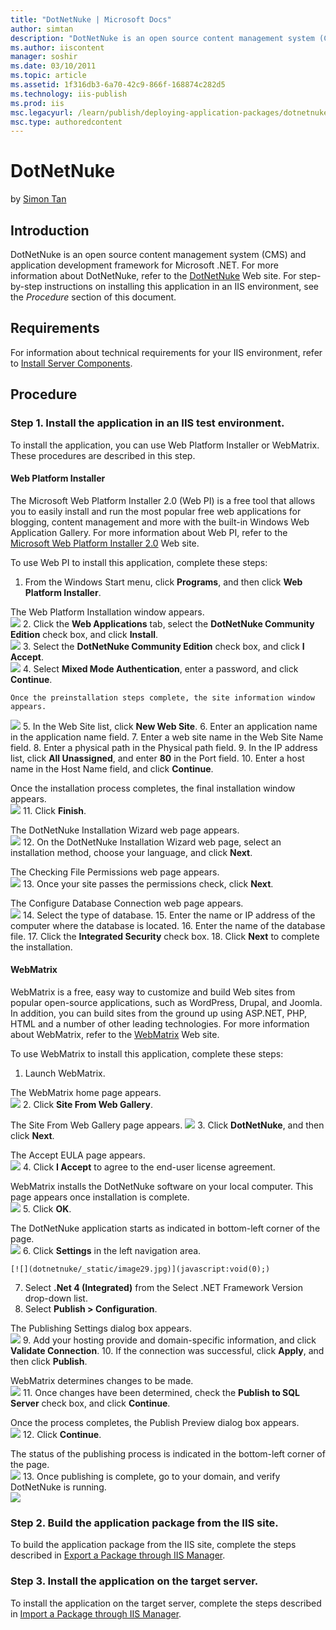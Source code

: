 ```yaml
---
title: "DotNetNuke | Microsoft Docs"
author: simtan
description: "DotNetNuke is an open source content management system (CMS) and application development framework for Microsoft .NET. For more information about DotNetNuke,..."
ms.author: iiscontent
manager: soshir
ms.date: 03/10/2011
ms.topic: article
ms.assetid: 1f316db3-6a70-42c9-866f-168874c282d5
ms.technology: iis-publish
ms.prod: iis
msc.legacyurl: /learn/publish/deploying-application-packages/dotnetnuke
msc.type: authoredcontent
---
```

DotNetNuke
====================
by [Simon Tan](https://github.com/simtan)

## Introduction

DotNetNuke is an open source content management system (CMS) and application development framework for Microsoft .NET. For more information about DotNetNuke, refer to the [DotNetNuke](http://www.dotnetnuke.com/) Web site. For step-by-step instructions on installing this application in an IIS environment, see the *Procedure* section of this document.

## Requirements

For information about technical requirements for your IIS environment, refer to [Install Server Components](../../web-hosting/joining-the-web-hosting-gallery/install-server-components.md).

## Procedure

### Step 1. Install the application in an IIS test environment.

To install the application, you can use Web Platform Installer or WebMatrix. These procedures are described in this step.

<a id="dnn-webPI"></a>

#### Web Platform Installer

The Microsoft Web Platform Installer 2.0 (Web PI) is a free tool that allows you to easily install and run the most popular free web applications for blogging, content management and more with the built-in Windows Web Application Gallery. For more information about Web PI, refer to the [Microsoft Web Platform Installer 2.0](https://www.microsoft.com/web/downloads/platform.aspx) Web site.

To use Web PI to install this application, complete these steps:

1. From the Windows Start menu, click **Programs**, and then click **Web Platform Installer**.  
  
 The Web Platform Installation window appears.  
    [![](dotnetnuke/_static/image2.jpg)](dotnetnuke/_static/image1.jpg)
2. Click the **Web Applications** tab, select the **DotNetNuke Community Edition** check box, and click **Install**.  
    [![](dotnetnuke/_static/image4.jpg)](dotnetnuke/_static/image3.jpg)
3. Select the **DotNetNuke Community Edition** check box, and click **I Accept**.  
    [![](dotnetnuke/_static/image6.jpg)](dotnetnuke/_static/image5.jpg)
4. Select **Mixed Mode Authentication**, enter a password, and click **Continue**. 

    Once the preinstallation steps complete, the site information window appears.  
[![](dotnetnuke/_static/image8.jpg)](dotnetnuke/_static/image7.jpg)
5. In the Web Site list, click **New Web Site**.
6. Enter an application name in the application name field.
7. Enter a web site name in the Web Site Name field.
8. Enter a physical path in the Physical path field.
9. In the IP address list, click **All Unassigned**, and enter **80** in the Port field.
10. Enter a host name in the Host Name field, and click **Continue**.  
  
 Once the installation process completes, the final installation window appears.  
    [![](dotnetnuke/_static/image10.jpg)](dotnetnuke/_static/image9.jpg)
11. Click **Finish**.  
  
 The DotNetNuke Installation Wizard web page appears.   
    [![](dotnetnuke/_static/image12.jpg)](dotnetnuke/_static/image11.jpg)
12. On the DotNetNuke Installation Wizard web page, select an installation method, choose your language, and click **Next**.  
  
 The Checking File Permissions web page appears.  
    [![](dotnetnuke/_static/image14.jpg)](dotnetnuke/_static/image13.jpg)
13. Once your site passes the permissions check, click **Next**.  
  
 The Configure Database Connection web page appears.  
    [![](dotnetnuke/_static/image16.jpg)](dotnetnuke/_static/image15.jpg)
14. Select the type of database.
15. Enter the name or IP address of the computer where the database is located.
16. Enter the name of the database file.
17. Click the **Integrated Security** check box.
18. Click **Next** to complete the installation.

<a id="dnn-webMatrix"></a>

#### WebMatrix

WebMatrix is a free, easy way to customize and build Web sites from popular open-source applications, such as WordPress, Drupal, and Joomla. In addition, you can build sites from the ground up using ASP.NET, PHP, HTML and a number of other leading technologies. For more information about WebMatrix, refer to the [WebMatrix](https://www.microsoft.com/web/webmatrix/) Web site.

To use WebMatrix to install this application, complete these steps:

1. Launch WebMatrix.  
  
 The WebMatrix home page appears.  
    [![](dotnetnuke/_static/image18.jpg)](dotnetnuke/_static/image17.jpg)
2. Click **Site From Web Gallery**.  
  
 The Site From Web Gallery page appears.    [![](dotnetnuke/_static/image20.jpg)](dotnetnuke/_static/image19.jpg)
3. Click **DotNetNuke**, and then click **Next**.  
  
 The Accept EULA page appears.  
    [![](dotnetnuke/_static/image22.jpg)](dotnetnuke/_static/image21.jpg)
4. Click **I Accept** to agree to the end-user license agreement.  
  
 WebMatrix installs the DotNetNuke software on your local computer. This page appears once installation is complete.  
    [![](dotnetnuke/_static/image24.jpg)](dotnetnuke/_static/image23.jpg)
5. Click **OK**.   
  
 The DotNetNuke application starts as indicated in bottom-left corner of the page.  
    [![](dotnetnuke/_static/image27.jpg)](dotnetnuke/_static/image26.jpg)
6. Click **Settings** in the left navigation area.  
  
    [![](dotnetnuke/_static/image29.jpg)](javascript:void(0);)
7. Select **.Net 4 (Integrated)** from the Select .NET Framework Version drop-down list.
8. Select **Publish &gt; Configuration**.  
  
 The Publishing Settings dialog box appears.  
    [![](dotnetnuke/_static/image32.jpg)](dotnetnuke/_static/image31.jpg)
9. Add your hosting provide and domain-specific information, and click **Validate Connection**.
10. If the connection was successful, click **Apply**, and then click **Publish**.  
  
 WebMatrix determines changes to be made.  
    [![](dotnetnuke/_static/image34.jpg)](dotnetnuke/_static/image33.jpg)
11. Once changes have been determined, check the **Publish to SQL Server** check box, and click **Continue**.  
  
 Once the process completes, the Publish Preview dialog box appears.  
    [![](dotnetnuke/_static/image36.jpg)](dotnetnuke/_static/image35.jpg)
12. Click **Continue**.  
  
 The status of the publishing process is indicated in the bottom-left corner of the page.  
    [![](dotnetnuke/_static/image40.jpg)](dotnetnuke/_static/image39.jpg)
13. Once publishing is complete, go to your domain, and verify DotNetNuke is running.  
    [![](dotnetnuke/_static/image42.jpg)](dotnetnuke/_static/image41.jpg)

### Step 2. Build the application package from the IIS site.

To build the application package from the IIS site, complete the steps described in [Export a Package through IIS Manager](../using-web-deploy/export-a-package-through-iis-manager.md).

### Step 3. Install the application on the target server.

To install the application on the target server, complete the steps described in [Import a Package through IIS Manager](../using-web-deploy/import-a-package-through-iis-manager.md).